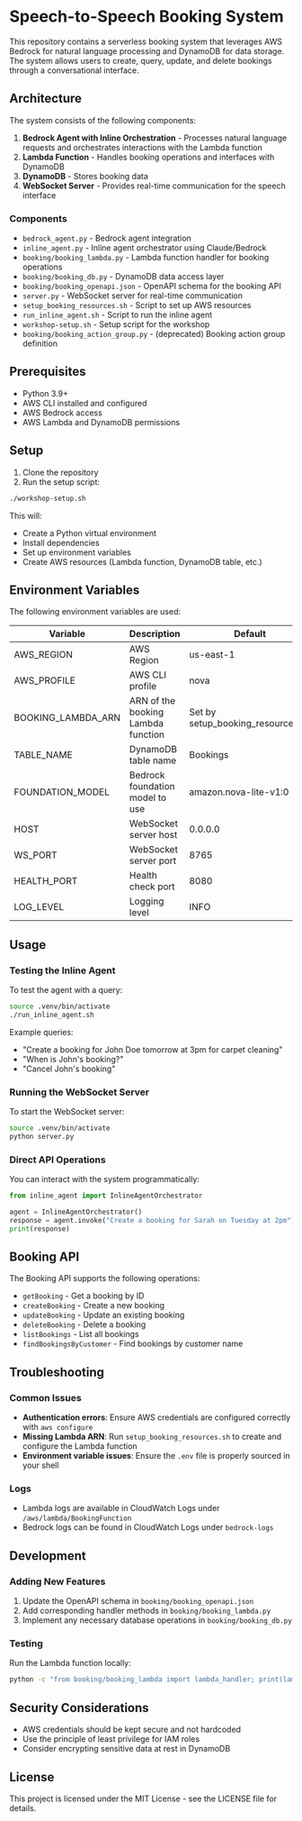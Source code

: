 # Speech-to-Speech Booking System

This repository contains a serverless booking system that leverages AWS Bedrock for natural language processing and DynamoDB for data storage. The system allows users to create, query, update, and delete bookings through a conversational interface.

## Architecture

The system consists of the following components:

1. **Bedrock Agent with Inline Orchestration** - Processes natural language requests and orchestrates interactions with the Lambda function
2. **Lambda Function** - Handles booking operations and interfaces with DynamoDB
3. **DynamoDB** - Stores booking data
4. **WebSocket Server** - Provides real-time communication for the speech interface

### Components

- `bedrock_agent.py` - Bedrock agent integration
- `inline_agent.py` - Inline agent orchestrator using Claude/Bedrock
- `booking/booking_lambda.py` - Lambda function handler for booking operations
- `booking/booking_db.py` - DynamoDB data access layer
- `booking/booking_openapi.json` - OpenAPI schema for the booking API
- `server.py` - WebSocket server for real-time communication
- `setup_booking_resources.sh` - Script to set up AWS resources
- `run_inline_agent.sh` - Script to run the inline agent
- `workshop-setup.sh` - Setup script for the workshop
- `booking/booking_action_group.py` - (deprecated) Booking action group definition

## Prerequisites

- Python 3.9+
- AWS CLI installed and configured
- AWS Bedrock access
- AWS Lambda and DynamoDB permissions

## Setup

1. Clone the repository
2. Run the setup script:

```bash
./workshop-setup.sh
```

This will:
- Create a Python virtual environment
- Install dependencies
- Set up environment variables
- Create AWS resources (Lambda function, DynamoDB table, etc.)

## Environment Variables

The following environment variables are used:

| Variable | Description | Default |
|----------|-------------|---------|
| AWS_REGION | AWS Region | us-east-1 |
| AWS_PROFILE | AWS CLI profile | nova |
| BOOKING_LAMBDA_ARN | ARN of the booking Lambda function | Set by setup_booking_resources.sh |
| TABLE_NAME | DynamoDB table name | Bookings |
| FOUNDATION_MODEL | Bedrock foundation model to use | amazon.nova-lite-v1:0 |
| HOST | WebSocket server host | 0.0.0.0 |
| WS_PORT | WebSocket server port | 8765 |
| HEALTH_PORT | Health check port | 8080 |
| LOG_LEVEL | Logging level | INFO |

## Usage

### Testing the Inline Agent

To test the agent with a query:

```bash
source .venv/bin/activate
./run_inline_agent.sh
```

Example queries:
- "Create a booking for John Doe tomorrow at 3pm for carpet cleaning"
- "When is John's booking?"
- "Cancel John's booking"

### Running the WebSocket Server

To start the WebSocket server:

```bash
source .venv/bin/activate
python server.py
```

### Direct API Operations

You can interact with the system programmatically:

```python
from inline_agent import InlineAgentOrchestrator

agent = InlineAgentOrchestrator()
response = agent.invoke("Create a booking for Sarah on Tuesday at 2pm")
print(response)
```

## Booking API

The Booking API supports the following operations:

- `getBooking` - Get a booking by ID
- `createBooking` - Create a new booking
- `updateBooking` - Update an existing booking
- `deleteBooking` - Delete a booking
- `listBookings` - List all bookings
- `findBookingsByCustomer` - Find bookings by customer name

## Troubleshooting

### Common Issues

- **Authentication errors**: Ensure AWS credentials are configured correctly with `aws configure`
- **Missing Lambda ARN**: Run `setup_booking_resources.sh` to create and configure the Lambda function
- **Environment variable issues**: Ensure the `.env` file is properly sourced in your shell

### Logs

- Lambda logs are available in CloudWatch Logs under `/aws/lambda/BookingFunction`
- Bedrock logs can be found in CloudWatch Logs under `bedrock-logs`

## Development

### Adding New Features

1. Update the OpenAPI schema in `booking/booking_openapi.json`
2. Add corresponding handler methods in `booking/booking_lambda.py`
3. Implement any necessary database operations in `booking/booking_db.py`

### Testing

Run the Lambda function locally:

```bash
python -c "from booking/booking_lambda import lambda_handler; print(lambda_handler({'apiPath': '/listBookings'}, {}))"
```

## Security Considerations

- AWS credentials should be kept secure and not hardcoded
- Use the principle of least privilege for IAM roles
- Consider encrypting sensitive data at rest in DynamoDB

## License

This project is licensed under the MIT License - see the LICENSE file for details. 